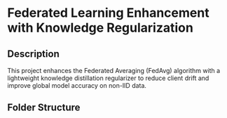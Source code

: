 # Federated Learning Enhancement with Knowledge Regularization

## Description
This project enhances the Federated Averaging (FedAvg) algorithm with a lightweight knowledge distillation regularizer to reduce client drift and improve global model accuracy on non-IID data.

## Folder Structure
